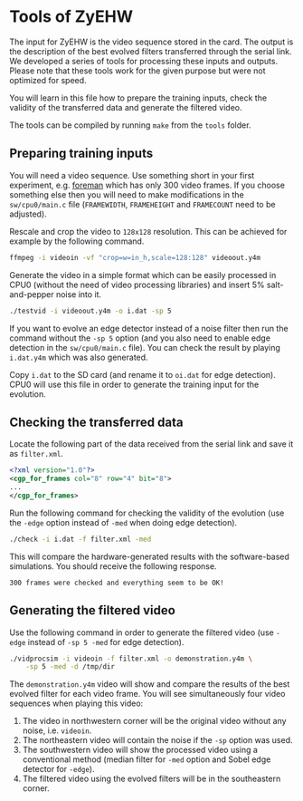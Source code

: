# Tools of ZyEHW

The input for ZyEHW is the video sequence stored in the card. The output is
the description of the best evolved filters transferred through the serial
link. We developed a series of tools for processing these inputs and outputs.
Please note that these tools work for the given purpose but were not optimized
for speed.

You will learn in this file how to prepare the training inputs, check the
validity of the transferred data and generate the filtered video.

The tools can be compiled by running `make` from the `tools` folder.

## Preparing training inputs

You will need a video sequence. Use something short in your first
experiment, e.g. [foreman](http://media.xiph.org) which has only 300 video
frames. If you choose something else then you will need to make modifications
in the `sw/cpu0/main.c` file (`FRAMEWIDTH`, `FRAMEHEIGHT` and `FRAMECOUNT`
need to be adjusted).

Rescale and crop the video to `128x128` resolution. This can be achieved for
example by the following command.
```sh
ffmpeg -i videoin -vf "crop=w=in_h,scale=128:128" videoout.y4m
```

Generate the video in a simple format which can be easily processed in CPU0
(without the need of video processing libraries) and insert 5% salt-and-pepper
noise into it.
```sh
./testvid -i videoout.y4m -o i.dat -sp 5
```
If you want to evolve an edge detector instead of a noise filter then run the
command without the `-sp 5` option (and you also need to enable edge detection
in the `sw/cpu0/main.c` file). You can check the result by playing `i.dat.y4m`
which was also generated.

Copy `i.dat` to the SD card (and rename it to `oi.dat` for edge detection).
CPU0 will use this file in order to generate the training input for the
evolution.

## Checking the transferred data

Locate the following part of the data received from the serial link and save
it as `filter.xml`.
```xml
<?xml version="1.0"?>
<cgp_for_frames col="8" row="4" bit="8">
...
</cgp_for_frames>
```

Run the following command for checking the validity of the evolution (use the
`-edge` option instead of `-med` when doing edge detection).
```sh
./check -i i.dat -f filter.xml -med
```
This will compare the hardware-generated results with the software-based
simulations. You should receive the following response.
```
300 frames were checked and everything seem to be OK!
```

## Generating the filtered video

Use the following command in order to generate the filtered video (use `-edge`
instead of `-sp 5 -med` for edge detection).
```sh
./vidprocsim -i videoin -f filter.xml -o demonstration.y4m \
    -sp 5 -med -d /tmp/dir
```

The `demonstration.y4m` video will show and compare the results of the best
evolved filter for each video frame. You will see simultaneously four video
sequences when playing this video:
1. The video in northwestern corner will be the original video without any
noise, i.e. `videoin`.
1. The northeastern video will contain the noise if the `-sp` option was used.
1. The southwestern video will show the processed video using a conventional
method (median filter for `-med` option and Sobel edge detector for
`-edge`).
1. The filtered video using the evolved filters will be in the southeastern
corner.
